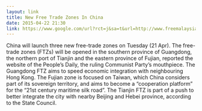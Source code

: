 ```yaml
---
layout: link
title: New Free Trade Zones In China
date: 2015-04-22 21:30
link: https://www.google.com/url?rct=j&sa=t&url=http://www.freemalaysiatoday.com/category/business/2015/04/20/china-to-launch-three-new-free-trade-zones/&ct=ga&cd=CAIyHWM2ODUyZDhkZmFlYzJkODM6Y29tLnNnOmVuOlNH&usg=AFQjCNHg1SY7zcKG1mBvUyxtLOtWbz6jWA
---
```


China will launch three new free-trade zones on Tuesday (21 Apr). The free-trade zones (FTZs) will be opened in the southern province of Guangdong, the northern port of Tianjin and the eastern province of Fujian, reported the website of the People’s Daily, the ruling Communist Party’s mouthpiece.
The Guangdong FTZ aims to speed economic integration with neighbouring Hong Kong. The Fujian zone is focused on Taiwan, which China considers part of its sovereign territory, and aims to become a “cooperation platform” for the “21st century maritime silk road”. The Tianjin FTZ is part of a push to better integrate the city with nearby Beijing and Hebei province, according to the State Council.